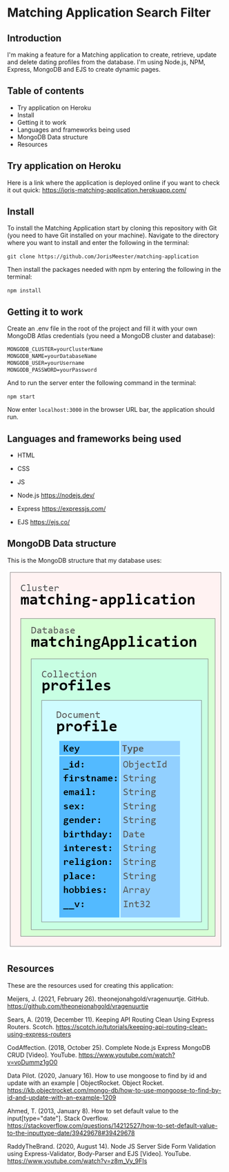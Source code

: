 # Matching Application Search Filter

## Introduction
I'm making a feature for a Matching application to create, retrieve, update and delete dating profiles from the database. I'm using Node.js, NPM, Express, MongoDB and EJS to create dynamic pages.

## Table of contents
* Try application on Heroku
* Install
* Getting it to work
* Languages and frameworks being used
* MongoDB Data structure
* Resources

## Try application on Heroku
Here is a link where the application is deployed online if you want to check it out quick:
https://joris-matching-application.herokuapp.com/


## Install
To install the Matching Application start by cloning this repository with Git (you need to have Git installed on your machine). Navigate to the directory where you want to install and enter the following in the terminal:

`git clone https://github.com/JorisMeester/matching-application`

Then install the packages needed with npm by entering the following in the terminal:

`npm install`

## Getting it to work
Create an .env file in the root of the project and fill it with your own MongoDB Atlas credentials (you need a MongoDB cluster and database):
```
MONGODB_CLUSTER=yourClusterName
MONGODB_NAME=yourDatabaseName
MONGODB_USER=yourUsername
MONGODB_PASSWORD=yourPassword
```

And to run the server enter the following command in the terminal:

`npm start`

Now enter `localhost:3000` in the browser URL bar, the application should run.

## Languages and frameworks being used
* HTML
* CSS
* JS

* Node.js https://nodejs.dev/
* Express https://expressjs.com/
* EJS https://ejs.co/

## MongoDB Data structure
This is the MongoDB structure that my database uses:

![MongoDB Data structure](https://github.com/JorisMeester/matching-application/blob/main/images/MongoDB_Data_Structure.png)

## Resources
These are the resources used for creating this application:

Meijers, J. (2021, February 26). theonejonahgold/vragenuurtje. GitHub. https://github.com/theonejonahgold/vragenuurtje

Sears, A. (2019, December 11). Keeping API Routing Clean Using Express Routers. Scotch. https://scotch.io/tutorials/keeping-api-routing-clean-using-express-routers

CodAffection. (2018, October 25). Complete Node.js Express MongoDB CRUD [Video]. YouTube. https://www.youtube.com/watch?v=voDummz1gO0

Data Pilot. (2020, January 16). How to use mongoose to find by id and update with an example | ObjectRocket. Object Rocket. https://kb.objectrocket.com/mongo-db/how-to-use-mongoose-to-find-by-id-and-update-with-an-example-1209

Ahmed, T. (2013, January 8). How to set default value to the input[type="date"]. Stack Overflow. https://stackoverflow.com/questions/14212527/how-to-set-default-value-to-the-inputtype-date/39429678#39429678

RaddyTheBrand. (2020, August 14). Node JS Server Side Form Validation using Express-Validator, Body-Parser and EJS [Video]. YouTube. https://www.youtube.com/watch?v=z8m_Vy_9FIs
